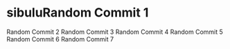 # sibuluRandom Commit 1
Random Commit 2
Random Commit 3
Random Commit 4
Random Commit 5
Random Commit 6
Random Commit 7
